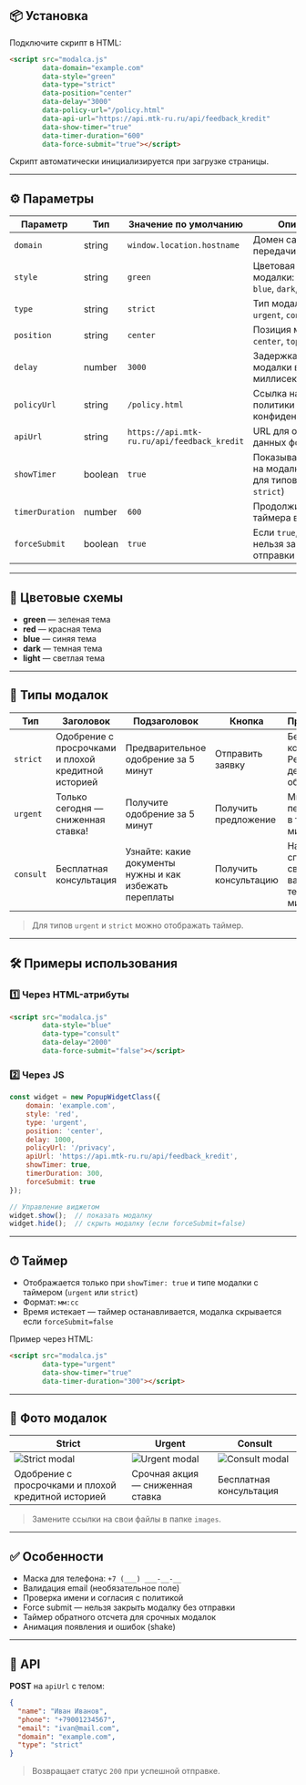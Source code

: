 ## 📦 Установка

Подключите скрипт в HTML:

```html
<script src="modalca.js" 
        data-domain="example.com"
        data-style="green"
        data-type="strict"
        data-position="center"
        data-delay="3000"
        data-policy-url="/policy.html"
        data-api-url="https://api.mtk-ru.ru/api/feedback_kredit"
        data-show-timer="true"
        data-timer-duration="600"
        data-force-submit="true"></script>
````

Скрипт автоматически инициализируется при загрузке страницы.

---

## ⚙️ Параметры

| Параметр        | Тип     | Значение по умолчанию                       | Описание                                                            |
| --------------- | ------- | ------------------------------------------- | ------------------------------------------------------------------- |
| `domain`        | string  | `window.location.hostname`                  | Домен сайта для передачи в API                                      |
| `style`         | string  | `green`                                     | Цветовая схема модалки: `green`, `red`, `blue`, `dark`, `light`     |
| `type`          | string  | `strict`                                    | Тип модалки: `strict`, `urgent`, `consult`                          |
| `position`      | string  | `center`                                    | Позиция модалки: `center`, `top`, `bottom`                          |
| `delay`         | number  | `3000`                                      | Задержка появления модалки в миллисекундах                          |
| `policyUrl`     | string  | `/policy.html`                              | Ссылка на страницу политики конфиденциальности                      |
| `apiUrl`        | string  | `https://api.mtk-ru.ru/api/feedback_kredit` | URL для отправки данных формы                                       |
| `showTimer`     | boolean | `true`                                      | Показывать таймер на модалке (только для типов `urgent` и `strict`) |
| `timerDuration` | number  | `600`                                       | Продолжительность таймера в секундах                                |
| `forceSubmit`   | boolean | `true`                                      | Если `true`, модалку нельзя закрыть без отправки формы              |

---

## 🎨 Цветовые схемы

* **green** — зеленая тема
* **red** — красная тема
* **blue** — синяя тема
* **dark** — темная тема
* **light** — светлая тема

---

## 📝 Типы модалок

| Тип       | Заголовок                                           | Подзаголовок                                            | Кнопка                | Примечание                                        |
| --------- | --------------------------------------------------- | ------------------------------------------------------- | --------------------- | ------------------------------------------------- |
| `strict`  | Одобрение с просрочками и плохой кредитной историей | Предварительное одобрение за 5 минут                    | Отправить заявку      | Без скрытых комиссий • Решение в день обращения   |
| `urgent`  | Только сегодня — сниженная ставка!                  | Получите одобрение за 5 минут                           | Получить предложение  | Мы перезвоним в течение 10 минут                  |
| `consult` | Бесплатная консультация                             | Узнайте: какие документы нужны и как избежать переплаты | Получить консультацию | Наш специалист свяжется с вами в течение 10 минут |

> Для типов `urgent` и `strict` можно отображать таймер.

---

## 🛠 Примеры использования

### 1️⃣ Через HTML-атрибуты

```html
<script src="modalca.js"
        data-style="blue"
        data-type="consult"
        data-delay="2000"
        data-force-submit="false"></script>
```

### 2️⃣ Через JS

```js
const widget = new PopupWidgetClass({
    domain: 'example.com',
    style: 'red',
    type: 'urgent',
    position: 'center',
    delay: 1000,
    policyUrl: '/privacy',
    apiUrl: 'https://api.mtk-ru.ru/api/feedback_kredit',
    showTimer: true,
    timerDuration: 300,
    forceSubmit: true
});

// Управление виджетом
widget.show();  // показать модалку
widget.hide();  // скрыть модалку (если forceSubmit=false)
```

---

## ⏱ Таймер

* Отображается только при `showTimer: true` и типе модалки с таймером (`urgent` или `strict`)
* Формат: `мм:сс`
* Время истекает — таймер останавливается, модалка скрывается если `forceSubmit=false`

Пример через HTML:

```html
<script src="modalca.js"
        data-type="urgent"
        data-show-timer="true"
        data-timer-duration="300"></script>
```

---

## 📸 Фото модалок

| Strict | Urgent | Consult |
|--------|--------|---------|
| ![Strict modal](https://github.com/user-attachments/assets/b6d4db3a-c82a-4550-b663-56deb43f3826) | ![Urgent modal](https://github.com/user-attachments/assets/4b274fe9-605b-4e49-9107-567e295d03a2) | ![Consult modal](https://github.com/user-attachments/assets/578efd33-3834-4b25-a519-d39e3de897e9) |
| Одобрение с просрочками и плохой кредитной историей | Срочная акция — сниженная ставка | Бесплатная консультация |


> Замените ссылки на свои файлы в папке `images`.

---

## ✅ Особенности

* Маска для телефона: `+7 (___) ___-__-__`
* Валидация email (необязательное поле)
* Проверка имени и согласия с политикой
* Force submit — нельзя закрыть модалку без отправки
* Таймер обратного отсчета для срочных модалок
* Анимация появления и ошибок (shake)

---

## 🔗 API

**POST** на `apiUrl` с телом:

```json
{
  "name": "Иван Иванов",
  "phone": "+79001234567",
  "email": "ivan@mail.com",
  "domain": "example.com",
  "type": "strict"
}
```

> Возвращает статус `200` при успешной отправке.


